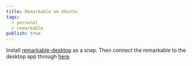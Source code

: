 ```yaml
---
title: Remarkable on Ubuntu
tags:
  - personal
  - remarkable
publish: true
---
```

Install <a href="https://snapcraft.io/install/remarkable-desktop/ubuntu#install" target="_blank">remarkable-desktop</a> as a snap. Then connect the remarkable to the desktop app through <a href="https://my.remarkable.com/device/desktop/connect" target="_blank">here</a>.